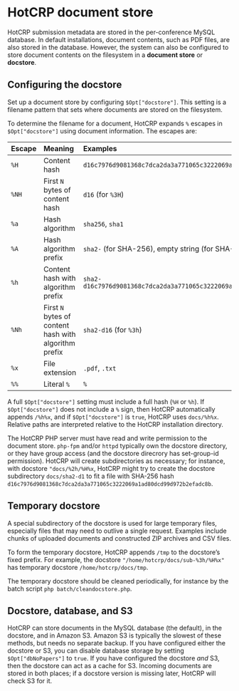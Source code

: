 # HotCRP document store

HotCRP submission metadata are stored in the per-conference MySQL database. In
default installations, document contents, such as PDF files, are also stored
in the database. However, the system can also be configured to store document
contents on the filesystem in a **document store** or **docstore**.


## Configuring the docstore

Set up a document store by configuring `$Opt["docstore"]`. This setting is a
filename pattern that sets where documents are stored on the filesystem.

To determine the filename for a document, HotCRP expands `%` escapes in
`$Opt["docstore"]` using document information. The escapes are:

| Escape | Meaning                         | Examples |
|:-------|:--------------------------------|:---------|
| `%H`   | Content hash                    | `d16c7976d9081368c7dca2da3a771065c3222069a1ad80dcd99d972b2efadc8b` |
| `%NH`  | First `N` bytes of content hash | `d16` (for `%3H`) |
| `%a`   | Hash algorithm                  | `sha256`, `sha1`  |
| `%A`   | Hash algorithm prefix           | `sha2-` (for SHA-256), empty string (for SHA-1) |
| `%h`   | Content hash with algorithm prefix | `sha2-d16c7976d9081368c7dca2da3a771065c3222069a1ad80dcd99d972b2efadc8b` |
| `%Nh`  | First `N` bytes of content hash with algorithm prefix | `sha2-d16` (for `%3h`) |
| `%x`   | File extension                  | `.pdf`, `.txt`    |
| `%%`   | Literal `%`                     | `%`               |

A full `$Opt["docstore"]` setting must include a full hash (`%H` or `%h`). If
`$Opt["docstore"]` does not include a `%` sign, then HotCRP automatically
appends `/%h%x`, and if `$Opt["docstore"]` is `true`, HotCRP uses `docs/%h%x`.
Relative paths are interpreted relative to the HotCRP installation directory.

The HotCRP PHP server must have read and write permission to the document
store. `php-fpm` and/or `httpd` typically own the docstore directory, or they
have group access (and the docstore direcrory has set-group-id permission).
HotCRP will create subdirectories as necessary; for instance, with docstore
`"docs/%2h/%H%x`, HotCRP might try to create the docstore subdirectory
`docs/sha2-d1` to fit a file with SHA-256 hash
`d16c7976d9081368c7dca2da3a771065c3222069a1ad80dcd99d972b2efadc8b`.


## Temporary docstore

A special subdirectory of the docstore is used for large temporary files,
especially files that may need to outlive a single request. Examples include
chunks of uploaded documents and constructed ZIP archives and CSV files.

To form the temporary docstore, HotCRP appends `/tmp` to the docstore’s fixed
prefix. For example, the docstore `"/home/hotcrp/docs/sub-%3h/%H%x"` has
temporary docstore `/home/hotcrp/docs/tmp`.

The temporary docstore should be cleaned periodically, for instance by the
batch script `php batch/cleandocstore.php`.


## Docstore, database, and S3

HotCRP can store documents in the MySQL database (the default), in the
docstore, and in Amazon S3. Amazon S3 is typically the slowest of these
methods, but needs no separate backup. If you have configured either the
docstore or S3, you can disable database storage by setting
`$Opt["dbNoPapers"]` to `true`. If you have configured the docstore *and* S3,
then the docstore can act as a cache for S3. Incoming documents are stored in
both places; if a docstore version is missing later, HotCRP will check S3 for
it.
